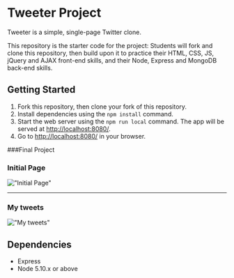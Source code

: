 # Tweeter Project

Tweeter is a simple, single-page Twitter clone.

This repository is the starter code for the project: Students will fork and clone this repository, then build upon it to practice their HTML, CSS, JS, jQuery and AJAX front-end skills, and their Node, Express and MongoDB back-end skills.

## Getting Started

1. Fork this repository, then clone your fork of this repository.
2. Install dependencies using the `npm install` command.
3. Start the web server using the `npm run local` command. The app will be served at <http://localhost:8080/>.
4. Go to <http://localhost:8080/> in your browser.


###Final Project

### Initial Page

!["Initial Page"](tweeter/views/initial-page.png)

***

### My tweets

!["My tweets"](tweeter/views/my-tweets.png)

## Dependencies

- Express
- Node 5.10.x or above
